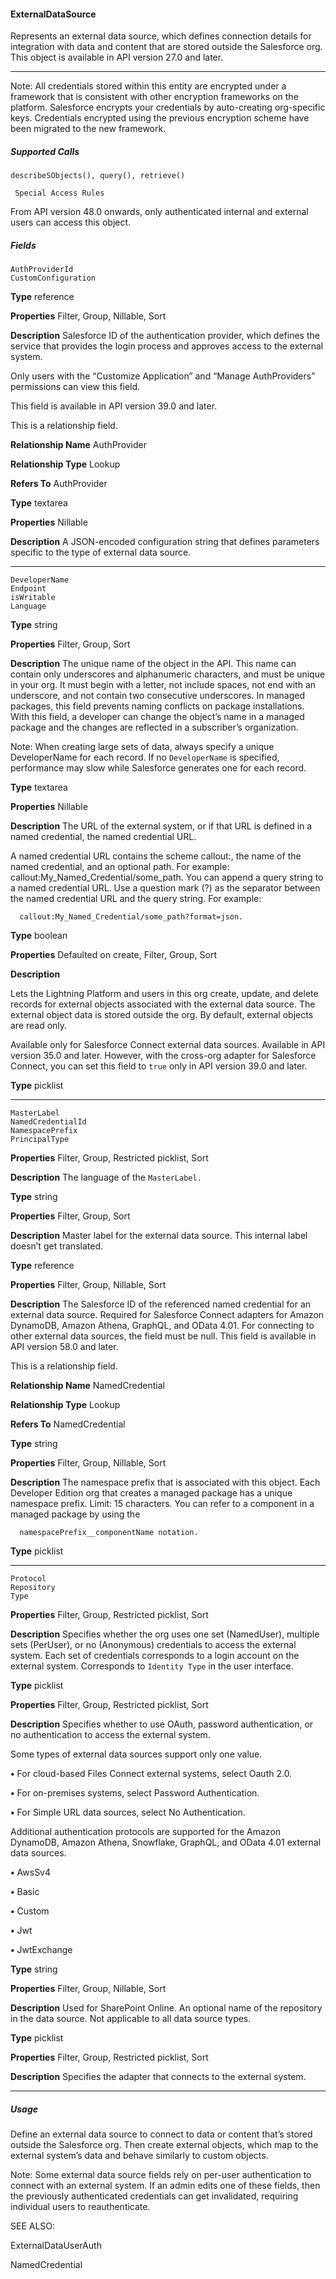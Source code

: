 #### ExternalDataSource

Represents an external data source, which defines connection details for integration with data and content that are stored outside the
Salesforce org. This object is available in API version 27.0 and later.


-----

Note: All credentials stored within this entity are encrypted under a framework that is consistent with other encryption frameworks
on the platform. Salesforce encrypts your credentials by auto-creating org-specific keys. Credentials encrypted using the previous
encryption scheme have been migrated to the new framework.

##### Supported Calls
```
describeSObjects(), query(), retrieve()

 Special Access Rules

```
From API version 48.0 onwards, only authenticated internal and external users can access this object.

##### Fields

```
AuthProviderId
CustomConfiguration

```

**Type**
reference

**Properties**
Filter, Group, Nillable, Sort

**Description**
Salesforce ID of the authentication provider, which defines the service that provides the login
process and approves access to the external system.

Only users with the “Customize Application” and “Manage AuthProviders” permissions can
view this field.

This field is available in API version 39.0 and later.

This is a relationship field.

**Relationship Name**
AuthProvider

**Relationship Type**
Lookup

**Refers To**
AuthProvider

**Type**
textarea

**Properties**
Nillable

**Description**
A JSON-encoded configuration string that defines parameters specific to the type of external
data source.


-----

```
DeveloperName
Endpoint
isWritable
Language

```

**Type**
string

**Properties**
Filter, Group, Sort

**Description**
The unique name of the object in the API. This name can contain only underscores and
alphanumeric characters, and must be unique in your org. It must begin with a letter, not
include spaces, not end with an underscore, and not contain two consecutive underscores.
In managed packages, this field prevents naming conflicts on package installations. With this
field, a developer can change the object’s name in a managed package and the changes are
reflected in a subscriber’s organization.

Note: When creating large sets of data, always specify a unique DeveloperName
for each record. If no `DeveloperName` is specified, performance may slow while
Salesforce generates one for each record.

**Type**
textarea

**Properties**
Nillable

**Description**
The URL of the external system, or if that URL is defined in a named credential, the named
credential URL.

A named credential URL contains the scheme callout:, the name of the named credential,
and an optional path. For example: callout:My_Named_Credential/some_path.
You can append a query string to a named credential URL. Use a question mark (?) as the
separator between the named credential URL and the query string. For example:
```
  callout:My_Named_Credential/some_path?format=json.

```
**Type**
boolean

**Properties**
Defaulted on create, Filter, Group, Sort

**Description**

Lets the Lightning Platform and users in this org create, update, and delete records for external
objects associated with the external data source. The external object data is stored outside
the org. By default, external objects are read only.

Available only for Salesforce Connect external data sources. Available in API version 35.0 and
later. However, with the cross-org adapter for Salesforce Connect, you can set this field to
`true` only in API version 39.0 and later.

**Type**
picklist


-----

```
MasterLabel
NamedCredentialId
NamespacePrefix
PrincipalType

```

**Properties**
Filter, Group, Restricted picklist, Sort

**Description**
The language of the `MasterLabel.`

**Type**
string

**Properties**
Filter, Group, Sort

**Description**
Master label for the external data source. This internal label doesn’t get translated.

**Type**
reference

**Properties**
Filter, Group, Nillable, Sort

**Description**
The Salesforce ID of the referenced named credential for an external data source. Required
for Salesforce Connect adapters for Amazon DynamoDB, Amazon Athena, GraphQL, and
OData 4.01. For connecting to other external data sources, the field must be null. This field is
available in API version 58.0 and later.

This is a relationship field.

**Relationship Name**
NamedCredential

**Relationship Type**
Lookup

**Refers To**
NamedCredential

**Type**
string

**Properties**
Filter, Group, Nillable, Sort

**Description**
The namespace prefix that is associated with this object. Each Developer Edition org that
creates a managed package has a unique namespace prefix. Limit: 15 characters. You can
refer to a component in a managed package by using the
```
  namespacePrefix__componentName notation.

```
**Type**
picklist


-----

```
Protocol
Repository
Type

```

**Properties**
Filter, Group, Restricted picklist, Sort

**Description**
Specifies whether the org uses one set (NamedUser), multiple sets (PerUser), or no
(Anonymous) credentials to access the external system. Each set of credentials corresponds
to a login account on the external system. Corresponds to `Identity Type` in the user
interface.

**Type**
picklist

**Properties**
Filter, Group, Restricted picklist, Sort

**Description**
Specifies whether to use OAuth, password authentication, or no authentication to access the
external system.

Some types of external data sources support only one value.

**•** For cloud-based Files Connect external systems, select Oauth 2.0.

**•** For on-premises systems, select Password Authentication.

**•** For Simple URL data sources, select No Authentication.

Additional authentication protocols are supported for the Amazon DynamoDB, Amazon
Athena, Snowflake, GraphQL, and OData 4.01 external data sources.

**•** AwsSv4

**•** Basic

**•** Custom

**•** Jwt

**•** JwtExchange

**Type**
string

**Properties**
Filter, Group, Nillable, Sort

**Description**
Used for SharePoint Online. An optional name of the repository in the data source. Not
applicable to all data source types.

**Type**
picklist

**Properties**
Filter, Group, Restricted picklist, Sort

**Description**
Specifies the adapter that connects to the external system.


-----

##### Usage

Define an external data source to connect to data or content that’s stored outside the Salesforce org. Then create external objects, which
map to the external system’s data and behave similarly to custom objects.

Note: Some external data source fields rely on per-user authentication to connect with an external system. If an admin edits one
of these fields, then the previously authenticated credentials can get invalidated, requiring individual users to reauthenticate.

SEE ALSO:

ExternalDataUserAuth

NamedCredential
